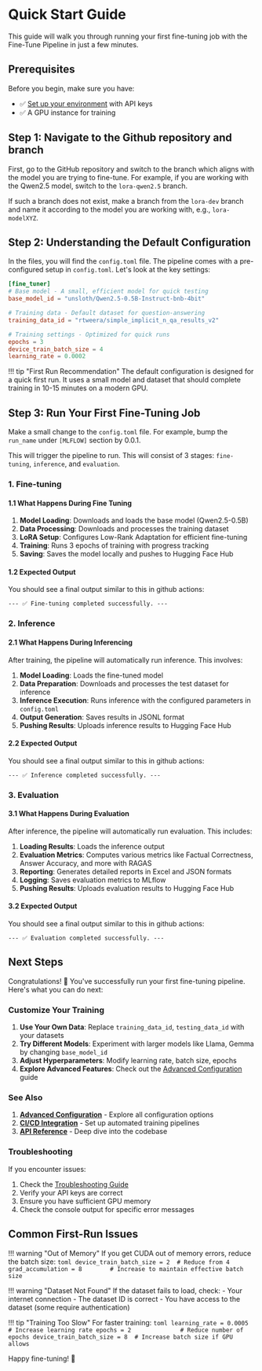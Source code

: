 # Quick Start Guide

This guide will walk you through running your first fine-tuning job with the Fine-Tune Pipeline in just a few minutes.

## Prerequisites

Before you begin, make sure you have:

- ✅ [Set up your environment](environment-setup.md) with API keys
- ✅ A GPU instance for training

## Step 1: Navigate to the Github repository and branch

First, go to the GitHub repository and switch to the branch which aligns with the model you are trying to fine-tune. For example, if you are working with the Qwen2.5 model, switch to the `lora-qwen2.5` branch.

If such a branch does not exist, make a branch from the `lora-dev` branch and name it according to the model you are working with, e.g., `lora-modelXYZ`.

## Step 2: Understanding the Default Configuration

In the files, you will find the `config.toml` file. The pipeline comes with a pre-configured setup in `config.toml`. Let's look at the key settings:

```toml
[fine_tuner]
# Base model - A small, efficient model for quick testing
base_model_id = "unsloth/Qwen2.5-0.5B-Instruct-bnb-4bit"

# Training data - Default dataset for question-answering
training_data_id = "rtweera/simple_implicit_n_qa_results_v2"

# Training settings - Optimized for quick runs
epochs = 3
device_train_batch_size = 4
learning_rate = 0.0002
```

!!! tip "First Run Recommendation"
    The default configuration is designed for a quick first run. It uses a small model and dataset that should complete training in 10-15 minutes on a modern GPU.

## Step 3: Run Your First Fine-Tuning Job

Make a small change to the `config.toml` file. For example, bump the `run_name` under `[MLFLOW]` section by 0.0.1.

This will trigger the pipeline to run. This will consist of 3 stages: `fine-tuning`, `inference`, and `evaluation`.

### 1. Fine-tuning

#### 1.1 What Happens During Fine Tuning

1. **Model Loading**: Downloads and loads the base model (Qwen2.5-0.5B)
2. **Data Processing**: Downloads and processes the training dataset
3. **LoRA Setup**: Configures Low-Rank Adaptation for efficient fine-tuning
4. **Training**: Runs 3 epochs of training with progress tracking
5. **Saving**: Saves the model locally and pushes to Hugging Face Hub

#### 1.2 Expected Output

You should see a final output similar to this in github actions:

```text
--- ✅ Fine-tuning completed successfully. ---
```

### 2. Inference

#### 2.1 What Happens During Inferencing

After training, the pipeline will automatically run inference. This involves:

1. **Model Loading**: Loads the fine-tuned model
2. **Data Preparation**: Downloads and processes the test dataset for inference
3. **Inference Execution**: Runs inference with the configured parameters in `config.toml`
4. **Output Generation**: Saves results in JSONL format
5. **Pushing Results**: Uploads inference results to Hugging Face Hub

#### 2.2 Expected Output

You should see a final output similar to this in github actions:

```text
--- ✅ Inference completed successfully. ---
```

### 3. Evaluation

#### 3.1 What Happens During Evaluation

After inference, the pipeline will automatically run evaluation. This includes:

1. **Loading Results**: Loads the inference output
2. **Evaluation Metrics**: Computes various metrics like Factual Correctness, Answer Accuracy, and more with RAGAS
3. **Reporting**: Generates detailed reports in Excel and JSON formats
4. **Logging**: Saves evaluation metrics to MLflow
5. **Pushing Results**: Uploads evaluation results to Hugging Face Hub

#### 3.2 Expected Output

You should see a final output similar to this in github actions:

```text
--- ✅ Evaluation completed successfully. ---
```

## Next Steps

Congratulations! 🎉 You've successfully run your first fine-tuning pipeline. Here's what you can do next:

### Customize Your Training

1. **Use Your Own Data**: Replace `training_data_id`, `testing_data_id` with your datasets
2. **Try Different Models**: Experiment with larger models like Llama, Gemma by changing `base_model_id`
3. **Adjust Hyperparameters**: Modify learning rate, batch size, epochs
4. **Explore Advanced Features**: Check out the [Advanced Configuration](../tutorials/advanced-configuration.md) guide

### See Also

1. **[Advanced Configuration](../tutorials/advanced-configuration.md)** - Explore all configuration options
2. **[CI/CD Integration](../tutorials/ci-cd-integration.md)** - Set up automated training pipelines
3. **[API Reference](../api-reference.md)** - Deep dive into the codebase

### Troubleshooting

If you encounter issues:

1. Check the [Troubleshooting Guide](../troubleshooting.md)
2. Verify your API keys are correct
3. Ensure you have sufficient GPU memory
4. Check the console output for specific error messages

## Common First-Run Issues

!!! warning "Out of Memory"
    If you get CUDA out of memory errors, reduce the batch size:
    ```toml
    device_train_batch_size = 2  # Reduce from 4
    grad_accumulation = 8        # Increase to maintain effective batch size
    ```

!!! warning "Dataset Not Found"
    If the dataset fails to load, check:
        - Your internet connection
        - The dataset ID is correct
        - You have access to the dataset (some require authentication)

!!! tip "Training Too Slow"
    For faster training:
    ```toml
    learning_rate = 0.0005  # Increase learning rate
    epochs = 2              # Reduce number of epochs
    device_train_batch_size = 8  # Increase batch size if GPU allows
    ```

Happy fine-tuning! 🚀
